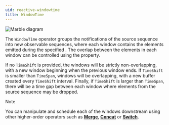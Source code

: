 ```yaml
---
uid: reactive-windowtime
title: WindowTime
---
```


![Marble diagram](~/images/reactive-windowtime.svg)

The `WindowTime` operator groups the notifications of the source sequence into new observable sequences, where each window contains the elements emitted during the specified <xref href="Bonsai.Reactive.WindowTime.TimeSpan"/>. The overlap between the elements in each window can be controlled using the <xref href="Bonsai.Reactive.WindowTime.TimeShift"/> property.

If no `TimeShift` is provided, the windows will be strictly non-overlapping, with a new window beginning when the previous window ends. If `TimeShift` is smaller than `TimeSpan`, windows will be overlapping, with a new buffer created every `TimeShift` interval. Finally, if `TimeShift` is larger than `TimeSpan`, there will be a time gap between each window where elements from the source sequence may be dropped.

> [!Note]
> You can manipulate and schedule each of the windows downstream using other higher-order operators such as [**Merge**](xref:Bonsai.Reactive.Merge), [**Concat**](xref:Bonsai.Reactive.Concat) or [**Switch**](xref:Bonsai.Reactive.Switch).

